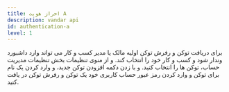 ```yaml
---
title: احراز هویت A
description: vandar api
id: authentication-a
level: 1
---
```



برای دریافت توکن و رفرش توکن اولیه مالک یا مدیر کسب و کار می تواند وارد داشبورد وندار شود و کسب و کار خود را انتخاب کند. و از منوی تنظیمات بخش تنظیمات مدیریت حساب، توکن ها را انتخاب کنید. و با زدن دکمه افزودن توکن جدید، و وارد کردن یک نام برای توکن و وارد کردن رمز عبور حساب کاربری خود یک توکن و رفرش توکن در یافت کنید.

